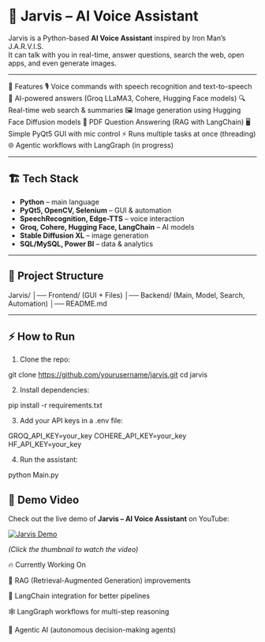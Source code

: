 # 🧠 Jarvis – AI Voice Assistant  

Jarvis is a Python-based **AI Voice Assistant** inspired by Iron Man’s J.A.R.V.I.S.  
It can talk with you in real-time, answer questions, search the web, open apps, and even generate images.  

---
🚀 Features
🎙️ Voice commands with speech recognition and text-to-speech
🤖 AI-powered answers (Groq LLaMA3, Cohere, Hugging Face models)
🔍 Real-time web search & summaries
🖼️ Image generation using Hugging Face Diffusion models
📂 PDF Question Answering (RAG with LangChain)
🖥️ Simple PyQt5 GUI with mic control
⚡ Runs multiple tasks at once (threading)
🌐 Agentic workflows with LangGraph (in progress)

---

## 🏗️ Tech Stack  
- **Python** – main language  
- **PyQt5, OpenCV, Selenium** – GUI & automation  
- **SpeechRecognition, Edge-TTS** – voice interaction  
- **Groq, Cohere, Hugging Face, LangChain** – AI models  
- **Stable Diffusion XL** – image generation  
- **SQL/MySQL, Power BI** – data & analytics  

---

## 📂 Project Structure  
Jarvis/
│── Frontend/ (GUI + Files)
│── Backend/ (Main, Model, Search, Automation)
│── README.md


---

## ⚡ How to Run  

1. Clone the repo:  

git clone https://github.com/yourusername/jarvis.git
cd jarvis


2. Install dependencies:

pip install -r requirements.txt


3. Add your API keys in a .env file:

GROQ_API_KEY=your_key
COHERE_API_KEY=your_key
HF_API_KEY=your_key


4. Run the assistant:

python Main.py


## 🎥 Demo Video  

Check out the live demo of **Jarvis – AI Voice Assistant** on YouTube:

[![Jarvis Demo](https://img.youtube.com/vi/FuxLB7d1xaQ/0.jpg)](https://www.youtube.com/watch?v=FuxLB7d1xaQ)

*(Click the thumbnail to watch the video)*



🔥 Currently Working On

📂 RAG (Retrieval-Augmented Generation) improvements

🔗 LangChain integration for better pipelines

🕸️ LangGraph workflows for multi-step reasoning

🤖 Agentic AI (autonomous decision-making agents)
